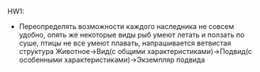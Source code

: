 HW1:
- Переопределять возможности каждого наследника не совсем удобно, опять же некоторые виды рыб умеют летать и ползать по суше, птицы не все умеют плавать, напрашивается ветвистая структура Животное->Вид(с общими характеристиками)->Подвид(с особенными характеристиками)->Экземпляр подвида